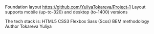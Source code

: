Foundation layout
https://github.com/YuliyaTokareva/Project-1
Layout supports mobile (up-to-320) and desktop (to-1400) versions

The tech stack is:
HTML5
CSS3
Flexbox
Sass (Scss)
BEM methodology
Author
Tokareva Yuliya
